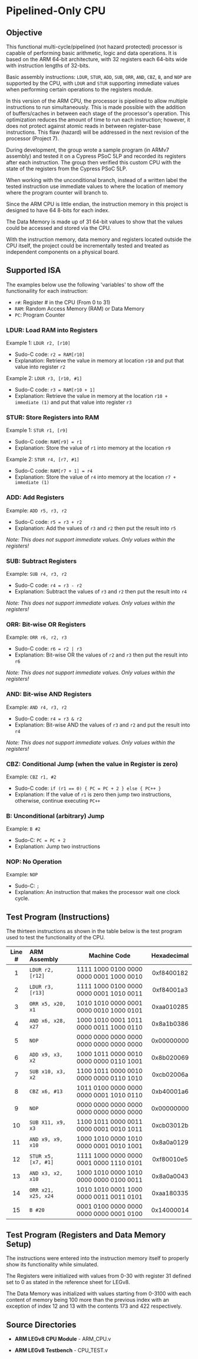# Pipelined-Only CPU

## Objective

This functional multi-cycle/pipelined (not hazard protected) processor is capable of performing basic arithmetic, logic and data operations. It is based on the ARM 64-bit architecture, with 32 registers each 64-bits wide with instruction lengths of 32-bits. 

Basic assembly instructions: `LDUR`, `STUR`, `ADD`, `SUB`, `ORR`, `AND`, `CBZ`, `B`, and `NOP` are supported by the CPU, with `LDUR` and `STUR` supporting immediate values when performing certain operations to the registers module.

In this version of the ARM CPU, the processor is pipelined to allow multiple instructions to run simultaneously. This is made possible with the addition of buffers/caches in between each stage of the processor's operation. This optimization reduces the amount of time to run each instruction; however, it does not protect against atomic reads in between register-base instructions. This flaw (hazard) will be addressed in the next revision of the processor (Project 7).

During development, the group wrote a sample program (in ARMv7 assembly) and tested it on a Cypress PSoC 5LP and recorded its registers after each instruction. The group then verified this custom CPU with the state of the registers from the Cypress PSoC 5LP.

When working with the unconditional branch, instead of a written label the tested instruction use immediate values to where the location of memory where the program counter will branch to. 

Since the ARM CPU is little endian, the instruction memory in this project is designed to have 64 8-bits for each index. 

The Data Memory is made up of 31 64-bit values to show that the values could be accessed and stored via the CPU. 

With the instruction memory, data memory and registers located outside the CPU itself, the project could be incrementally tested and treated as independent components on a physical board. 

## Supported ISA

The examples below use the following 'variables' to show off the functionaility for each instruction:

- ``r#``: Register # in the CPU (From 0 to 31)
- ``RAM``: Random Access Memory (RAM) or Data Memory
- ``PC``: Program Counter

### LDUR: Load RAM into Registers

Example 1: ``LDUR r2, [r10]``

- Sudo-C code: ``r2 = RAM[r10]``
- Explanation: Retrieve the value in memory at location ``r10`` and put that value into register ``r2``

Example 2: ``LDUR r3, [r10, #1]``

- Sudo-C code: ``r3 = RAM[r10 + 1]``
- Explanation: Retrieve the value in memory at the location ``r10 + immediate (1)`` and put that value into register ``r3``

### STUR: Store Registers into RAM

Example 1: ``STUR r1, [r9]``

- Sudo-C code: ``RAM[r9] = r1``
- Explanation: Store the value of ``r1`` into memory at the location ``r9``

Example 2: ``STUR r4, [r7, #1]``

- Sudo-C code: ``RAM[r7 + 1] = r4``
- Explanation: Store the value of ``r4`` into memory at the location ``r7 + immediate (1)``

### ADD: Add Registers

Example: ``ADD r5, r3, r2``

- Sudo-C code: ``r5 = r3 + r2``
- Explanation: Add the values of ``r3`` and ``r2`` then put the result into ``r5``

*Note: This does not support immediate values. Only values within the registers!*

### SUB: Subtract Registers

Example: ``SUB r4, r3, r2``

- Sudo-C code: ``r4 = r3 - r2``
- Explanation: Subtract the values of ``r3`` and ``r2``  then put the result into ``r4``

*Note: This does not support immediate values. Only values within the registers!*

### ORR: Bit-wise OR Registers

Example: ``ORR r6, r2, r3``

- Sudo-C code: ``r6 = r2 | r3``
- Explanation: Bit-wise OR the values of ``r2`` and ``r3`` then put the result into ``r6``

*Note: This does not support immediate values. Only values within the registers!*

### AND: Bit-wise AND Registers

Example: ``AND r4, r3, r2``

- Sudo-C code: ``r4 = r3 & r2``
- Explanation: Bit-wise AND the values of ``r3`` and ``r2`` and put the result into ``r4``

*Note: This does not support immediate values. Only values within the registers!*

### CBZ: Conditional Jump (when the value in Register is zero)

Example: ``CBZ r1, #2``

- Sudo-C code: ``if (r1 == 0) { PC = PC + 2 } else { PC++ }``
- Explanation: If the value of ``r1`` is zero then jump two instructions, otherwise, continue executing ``PC++``

### B: Unconditional (arbitrary) Jump

Example: ``B #2``

- Sudo-C: ``PC = PC + 2``
- Explanation: Jump two instructions

### NOP: No Operation

Example: ``NOP``

- Sudo-C: ``;``
- Explanation: An instruction that makes the processor wait one clock cycle.

## Test Program (Instructions)

The thirteen instructions as shown in the table below is the test program used to test the functionality of the CPU.

| Line # |      ARM Assembly     |                Machine Code             | Hexadecimal|
|:------:|:----------------------|:---------------------------------------:|:----------:|
|    1   | ``LDUR r2, [r12]``    | 1111 1000 0100 0000 0000 0001 1000 0010 | 0xf8400182 |
|    2   | ``LDUR r3, [r13]``    | 1111 1000 0100 0000 0000 0001 1010 0011 | 0xf84001a3 |
|    3   | ``ORR x5, x20, x1``   | 1010 1010 0000 0001 0000 0010 1000 0101 | 0xaa010285 |
|    4   | ``AND x6, x28, x27``  | 1000 1010 0001 1011 0000 0011 1000 0110 | 0x8a1b0386 |
|    5   | ``NOP``               | 0000 0000 0000 0000 0000 0000 0000 0000 | 0x00000000 |
|    6   | ``ADD x9, x3, x2``    | 1000 1011 0000 0010 0000 0000 0110 1001 | 0x8b020069 |
|    7   | ``SUB x10, x3, x2``   | 1100 1011 0000 0010 0000 0000 0110 1010 | 0xcb02006a |
|    8   | ``CBZ x6, #13``       | 1011 0100 0000 0000 0000 0001 1010 0110 | 0xb40001a6 |
|    9   | ``NOP``               | 0000 0000 0000 0000 0000 0000 0000 0000 | 0x00000000 |
|   10   | ``SUB X11, x9, x3``   | 1100 1011 0000 0011 0000 0001 0010 1011 | 0xcb03012b |
|   11   | ``AND x9, x9, x10``   | 1000 1010 0000 1010 0000 0001 0010 1001 | 0x8a0a0129 |
|   12   | ``STUR x5, [x7, #1]`` | 1111 1000 0000 0000 0001 0000 1110 0101 | 0xf80010e5 |
|   13   | ``AND x3, x2, x10``   | 1000 1010 0000 1010 0000 0000 0100 0011 | 0x8a0a0043 |
|   14   | ``ORR x21, x25, x24`` | 1010 1010 0001 1000 0000 0011 0011 0101 | 0xaa180335 |
|   15   | ``B #20``             | 0001 0100 0000 0000 0000 0000 0001 0100 | 0x14000014 |

## Test Program (Registers and Data Memory Setup)

The instructions were entered into the instruction memory itself to properly show its functionality while simulated. 

The Registers were initialized with values from 0-30 with register 31 defined set to 0 as stated in the reference sheet for LEGv8. 

The Data Memory was initialized with values starting from 0-3100 with each content of memory being 100 more than the previous index with an exception of index 12 and 13 with the contents 173 and 422 respectively.

## Source Directories

- **ARM LEGv8 CPU Module** - ARM_CPU.v

- **ARM LEGv8 Testbench** - CPU_TEST.v
